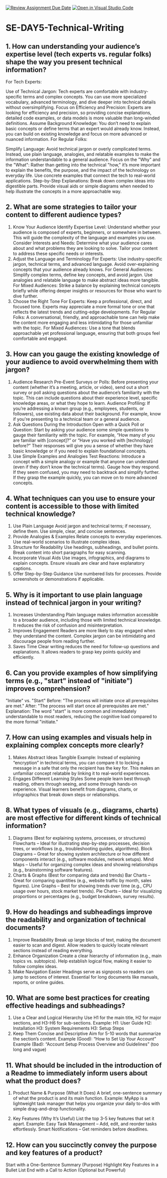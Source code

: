 [![Review Assignment Due Date](https://classroom.github.com/assets/deadline-readme-button-22041afd0340ce965d47ae6ef1cefeee28c7c493a6346c4f15d667ab976d596c.svg)](https://classroom.github.com/a/zsAR-pyY)
[![Open in Visual Studio Code](https://classroom.github.com/assets/open-in-vscode-2e0aaae1b6195c2367325f4f02e2d04e9abb55f0b24a779b69b11b9e10269abc.svg)](https://classroom.github.com/online_ide?assignment_repo_id=18743851&assignment_repo_type=AssignmentRepo)
# SE-DAY5-Technical-Writing
## 1. How can understanding your audience’s expertise level (tech experts vs. regular folks) shape the way you present technical information?
For Tech Experts:

Use of Technical Jargon: Tech experts are comfortable with industry-specific terms and complex concepts. You can use more specialized vocabulary, advanced terminology, and dive deeper into technical details without oversimplifying.
Focus on Efficiency and Precision: Experts are looking for efficiency and precision, so providing concise explanations, detailed code examples, or data models is more valuable than long-winded definitions.
Assume Background Knowledge: You don’t need to explain basic concepts or define terms that an expert would already know. Instead, you can build on existing knowledge and focus on more advanced or nuanced information.
For Regular Folks:

Simplify Language: Avoid technical jargon or overly complicated terms. Instead, use plain language, analogies, and relatable examples to make the information understandable to a general audience.
Focus on the "Why" and the "What": Rather than getting into the technical "how," it’s more important to explain the benefits, the purpose, and the impact of the technology on everyday life. Use concrete examples that connect the tech to real-world applications.
Step-by-Step Explanations: Break down complex ideas into digestible parts. Provide visual aids or simple diagrams when needed to help illustrate the concepts in a more approachable way.
## 2. What are some strategies to tailor your content to different audience types?
1. Know Your Audience
Identify Expertise Level: Understand whether your audience is composed of experts, beginners, or somewhere in between. This will guide the complexity of the language and examples you use.
Consider Interests and Needs: Determine what your audience cares about and what problems they are looking to solve. Tailor your content to address these specific needs or interests.
2. Adjust the Language and Terminology
For Experts: Use industry-specific jargon, technical terms, and advanced language. Avoid over-explaining concepts that your audience already knows.
For General Audiences: Simplify complex terms, define key concepts, and avoid jargon. Use analogies and relatable language to make abstract ideas more tangible.
For Mixed Audiences: Strike a balance by explaining technical concepts briefly while offering deeper insights or resources for those who want to dive further.
3. Choose the Right Tone
For Experts: Keep a professional, direct, and focused tone. Experts may appreciate a more formal tone or one that reflects the latest trends and cutting-edge developments.
For Regular Folks: A conversational, friendly, and approachable tone can help make the content more engaging and less intimidating for those unfamiliar with the topic.
For Mixed Audiences: Use a tone that blends approachable yet professional language, ensuring that both groups feel comfortable and engaged.
## 3. How can you gauge the existing knowledge of your audience to avoid overwhelming them with jargon?
1. Audience Research
Pre-Event Surveys or Polls: Before presenting your content (whether it’s a meeting, article, or video), send out a short survey or poll asking questions about the audience’s familiarity with the topic. This can include questions about their experience level, specific knowledge areas, or what they hope to learn.
Audience Profiling: If you’re addressing a known group (e.g., employees, students, or followers), use existing data about their background. For example, know if you're presenting to a technical team or a general audience.
2. Ask Questions During the Introduction
Open with a Quick Poll or Question: Start by asking your audience some simple questions to gauge their familiarity with the topic. For example, “How many of you are familiar with [concept]?” or “Have you worked with [technology] before?” Their responses will give you a sense of whether they have basic knowledge or if you need to explain foundational concepts.
3. Use Simple Examples and Analogies
Test Reactions: Introduce a concept with a simple analogy or example that anyone can understand (even if they don’t know the technical terms). Gauge how they respond. If they seem confused, you may need to backtrack and simplify further. If they grasp the example quickly, you can move on to more advanced concepts.
## 4. What techniques can you use to ensure your content is accessible to those with limited technical knowledge?
1. Use Plain Language
Avoid jargon and technical terms; if necessary, define them.
Use simple, clear, and concise sentences.
2. Provide Analogies & Examples
Relate concepts to everyday experiences.
Use real-world scenarios to illustrate complex ideas.
3. Structure for Readability
Use headings, subheadings, and bullet points.
Break content into short paragraphs for easy scanning.
4. Incorporate Visual Aids
Use images, infographics, and diagrams to explain concepts.
Ensure visuals are clear and have explanatory captions.
5. Offer Step-by-Step Guidance
Use numbered lists for processes.
Provide screenshots or demonstrations if applicable.
## 5. Why is it important to use plain language instead of technical jargon in your writing?
1. Increases Understanding
Plain language makes information accessible to a broader audience, including those with limited technical knowledge.
It reduces the risk of confusion and misinterpretation.
2. Improves Engagement
Readers are more likely to stay engaged when they understand the content.
Complex jargon can be intimidating and discourage people from reading further.
3. Saves Time
Clear writing reduces the need for follow-up questions and explanations.
It allows readers to grasp key points quickly and efficiently.
## 6. Can you provide examples of how simplifying terms (e.g., "start" instead of "initiate") improves comprehension?
"Initiate" vs. "Start"
Before: "The process will initiate once all prerequisites are met."
After: "The process will start once all prerequisites are met."
Explanation: The word "start" is more common and immediately understandable to most readers, reducing the cognitive load compared to the more formal "initiate."
## 7. How can using examples and visuals help in explaining complex concepts more clearly?
1. Makes Abstract Ideas Tangible
Example: Instead of explaining “encryption” in technical terms, you can compare it to locking a message in a safe that only the recipient has the key for.
This makes an unfamiliar concept relatable by linking it to real-world experiences.
2. Engages Different Learning Styles
Some people learn best through reading, others through seeing, and some through hands-on experience.
Visual learners benefit from diagrams, charts, or infographics that break down steps or relationships.
## 8. What types of visuals (e.g., diagrams, charts) are most effective for different kinds of technical information?
1. Diagrams (Best for explaining systems, processes, or structures)
Flowcharts – Ideal for illustrating step-by-step processes, decision trees, or workflows (e.g., troubleshooting guides, algorithms).
Block Diagrams – Great for showing system architecture or how different components interact (e.g., software modules, network setups).
Mind Maps – Useful for organizing complex ideas and showing relationships (e.g., brainstorming software features).
2. Charts & Graphs (Best for comparing data and trends)
Bar Charts – Great for comparing quantities (e.g., website traffic by month, sales figures).
Line Graphs – Best for showing trends over time (e.g., CPU usage over hours, stock market trends).
Pie Charts – Ideal for visualizing proportions or percentages (e.g., budget breakdown, survey results).
## 9. How do headings and subheadings improve the readability and organization of technical documents?
1. Improve Readability
Break up large blocks of text, making the document easier to scan and digest.
Allow readers to quickly locate relevant sections instead of reading everything.
2. Enhance Organization
Create a clear hierarchy of information (e.g., main topics vs. subtopics).
Help establish logical flow, making it easier to follow complex ideas.
3. Make Navigation Easier
Headings serve as signposts so readers can jump to sections of interest.
Essential for long documents like manuals, reports, or online guides.
## 10. What are some best practices for creating effective headings and subheadings?
1. Use a Clear and Logical Hierarchy
Use H1 for the main title, H2 for major sections, and H3-H6 for sub-sections.
Example:
H1: User Guide
H2: Installation
H3: System Requirements
H3: Setup Steps
2. Keep Them Concise and Descriptive
Aim for 5-10 words that summarize the section’s content.
Example (Good): “How to Set Up Your Account”
Example (Bad): “Account Setup Process Overview and Guidelines” (too long and vague)
## 11. What should be included in the introduction of a Readme to immediately inform users about what the product does?
1. Product Name & Purpose (What It Does)
A brief, one-sentence summary of what the product is and its main function.
Example:
MyApp is a lightweight task manager that helps you organize your daily to-dos with simple drag-and-drop functionality.

2. Key Features (Why It’s Useful)
List the top 3-5 key features that set it apart.
Example:
Easy Task Management – Add, edit, and reorder tasks effortlessly.
Smart Notifications – Get reminders before deadlines.
## 12. How can you succinctly convey the purpose and key features of a product?
Start with a One-Sentence Summary (Purpose)
Highlight Key Features in a Bullet List
 End with a Call to Action (Optional but Powerful)
